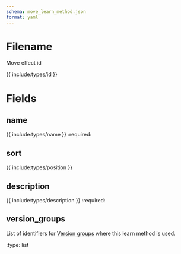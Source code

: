 ```yaml
---
schema: move_learn_method.json
format: yaml
---
```


# Filename
Move effect id

{{ include:types/id }}

# Fields
## name
{{ include:types/name }}
:required:

## sort
{{ include:types/position }}

## description
{{ include:types/description }}
:required:

## version_groups
List of identifiers for [Version groups](version_group.md) where this learn
method is used.

:type: list
